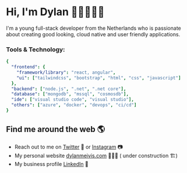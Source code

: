 # Hi, I'm Dylan 👋🏼👨🏽‍💻

I'm a young full-stack developer from the Netherlands who is passionate about creating good looking, cloud native and user friendly applications.

### Tools & Technology:
```yaml
{
  "frontend": {
    "framework/library": "react, angular",
    "ui": ["tailwindcss", "bootstrap", "html", "css", "javascript"]
  },
  "backend": ["node.js", ".net", ".net core"],
  "database": ["mongodb", "mssql", "cosmosdb"],
  "ide": ["visual studio code", "visual studio"],                     
  "others": ["azure", "docker", "devops", "ci/cd"]
}
```

## Find me around the web 🌎
- Reach out to me on <a href="https://www.twitter.com/dylanmeivis">Twitter</a> 🐤 or <a href="https://www.instagram.com/dylanmeivis">Instagram</a> 📷
- My personal website <a href="https://dylanmeivis.com"> dylanmeivis.com</a> 🙋🏽‍♂️ ( under construction 🏗️)
- My business profile <a href="https://www.linkedin.com/in/dylan-meivis">LinkedIn</a> 💼
